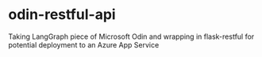 # odin-restful-api
Taking LangGraph piece of Microsoft Odin and wrapping in flask-restful for potential deployment to an Azure App Service 
